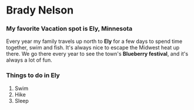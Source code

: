 # Brady Nelson
### My favorite Vacation spot is Ely, Minnesota

Every year my family travels up north to **Ely** for a few days to spend time together, swim and fish. It's always nice to escape the Midwest heat up there. We go there every year to see the town's **Blueberry festival**, and it's always a lot of fun. 


### Things to do in Ely
1. Swim
2. Hike
3. Sleep


